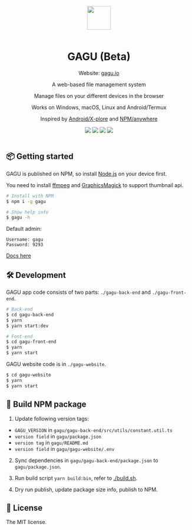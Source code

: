 <div align="center">
<img src="https://gagu.io/assets/logo.svg" style="height: 64px;" >
<br>
<br>
<h1>GAGU (Beta)</h1>
<p>Website: <a href="https://gagu.io" target="_blank">gagu.io</a></p>
<p>A web-based file management system</p>
<p>Manage files on your different devices in the browser</p>
<p>Works on Windows, macOS, Linux and Android/Termux</p>
<p>Inspired by <a href="https://play.google.com/store/apps/details?id=com.lonelycatgames.Xplore" target="_blank">Android/X-plore</a> and <a href="https://www.npmjs.com/package/anywhere" target="_blank">NPM/anywhere</a></p>
<img src="https://img.shields.io/badge/NPM-0.0.33-orange">
<img src="https://img.shields.io/badge/Package Size-517KB-success">
<img src="https://img.shields.io/badge/License-MIT-blue">
<img src="https://api.netlify.com/api/v1/badges/43a65c74-6640-4341-a3fd-b0bc8f52e670/deploy-status">
<br>
<br>
</div>

## 📦 Getting started

GAGU is published on NPM, so install [Node.js](https://nodejs.org/) on your device first.

You need to install [ffmpeg](https://ffmpeg.org/) and [GraphicsMagick](http://www.graphicsmagick.org/) to support thumbnail api.

```sh
# Install with NPM
$ npm i -g gagu

# Show help info
$ gagu -h
```

Default admin:

```
Username: gagu
Password: 9293
```

[Docs here](https://gagu.io/docs/getting-started/usage)

## 🛠 Development

GAGU app code consists of two parts: `./gagu-back-end` and `./gagu-front-end`.

```sh
# Back-end
$ cd gagu-back-end
$ yarn
$ yarn start:dev

# Font-end
$ cd gagu-front-end
$ yarn
$ yarn start
```

GAGU website code is in `./gagu-website`.

```sh
$ cd gagu-website
$ yarn
$ yarn start
```

## 🔨 Build NPM package

1. Update following version tags:

- `GAGU_VERSION` in `gagu/gagu-back-end/src/utils/constant.util.ts`
- `version field` in `gagu/package.json`
- `version tag` in `gagu/README.md`
- `version field` in `gagu/gagu-website/.env`

2. Sync dependencies in `gagu/gagu-back-end/package.json` to `gagu/package.json`.

3. Run build script `yarn build:bin`, refer to [./build.sh](./build.sh).

4. Dry run publish, update package size info, publish to NPM.

## 📜  License

The MIT license.
